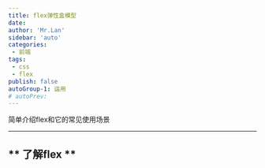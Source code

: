 ```yaml
---
title: flex弹性盒模型
date: 
author: 'Mr.Lan'
sidebar: 'auto'
categories: 
 - 前端
tags: 
 - css
 - flex
publish: false
autoGroup-1: 运用
# autoPrev:
---
```


简单介绍flex和它的常见使用场景
<!-- more -->
***

## ** 了解flex **